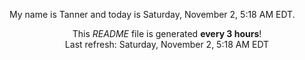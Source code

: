 My name is Tanner and today is Saturday, November 2, 5:18 AM EDT.

<p align="center">This <i>README</i> file is generated <b>every 3 hours</b>!</br>Last refresh: Saturday, November 2, 5:18 AM EDT<br /></p>
